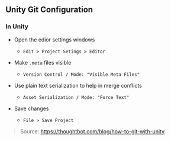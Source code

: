 ## Unity Git Configuration

### In Unity
- Open the edior settings windows
  - `Edit > Project Setings > Editor`

- Make `.meta` files visible
  - `Version Control / Mode: "Visible Meta Files"`

- Use plain text serialization to help in merge conflicts
  - `Asset Serialization / Mode: "Force Text"`

- Save changes
  - `File > Save Project`

> Source: https://thoughtbot.com/blog/how-to-git-with-unity


